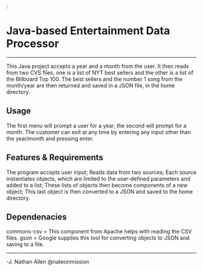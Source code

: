 :



# Java-based Entertainment Data Processor
----

This Java project accepts a year and a month from the user. It then reads from two CVS files, one is a list of NYT best
sellers and the other is a list of the Billboard Top 100. The best sellers and the number 1 song from the month/year
are then returned and saved in a JSON file, in the home directory.

## Usage

The first menu will prompt a user for a year, the second will prompt for a month. The customer can exit at any time by
entering any input other than the year/month and pressing enter.

## Features & Requirements
The program accepts user input;
Reads data from two sources;
Each source instantiates objects, which are limited to the user-defined parameters and added to a list;
These lists of objects then become components of a new object;
This last object is then converted to a JSON and saved to the home directory.

## Dependenacies
commons-csv = This component from Apache helps with reading the CSV files.
gson = Google supplies this tool for converting objects to JSON and saving to a file.

----
-J. Nathan Allen
@nateonmission